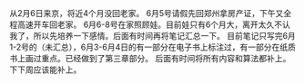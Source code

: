 从2月6日来京，将近4个月没回老家。
6月5号请假先回郑州拿房产证，下午又全程高速开车回老家。
6月6-8号在家照顾娃。目前娃只有6个月大，离开太久不认我了，所以先培养一下感情。后面有时间再将笔记汇总一下。
目前笔记只写完6月1-2号的（未汇总），6月3-6月4日的有一部分在电子书上标注过，有一部分在纸质书上画过重点。已经做到了第三章部分。
后面有时间将所有内容和算法都补上。下下周应该能补上。

